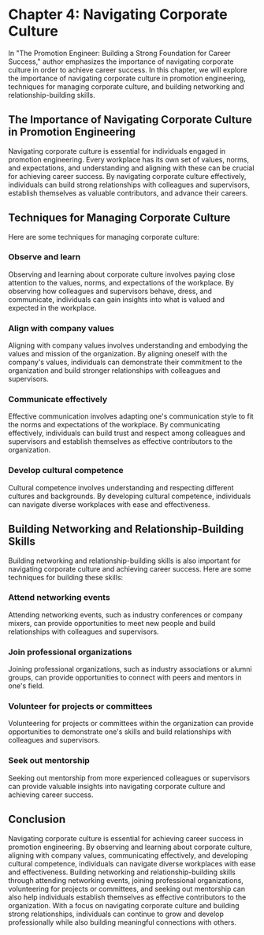 Chapter 4: Navigating Corporate Culture
=======================================

In "The Promotion Engineer: Building a Strong Foundation for Career Success," author emphasizes the importance of navigating corporate culture in order to achieve career success. In this chapter, we will explore the importance of navigating corporate culture in promotion engineering, techniques for managing corporate culture, and building networking and relationship-building skills.

The Importance of Navigating Corporate Culture in Promotion Engineering
-----------------------------------------------------------------------

Navigating corporate culture is essential for individuals engaged in promotion engineering. Every workplace has its own set of values, norms, and expectations, and understanding and aligning with these can be crucial for achieving career success. By navigating corporate culture effectively, individuals can build strong relationships with colleagues and supervisors, establish themselves as valuable contributors, and advance their careers.

Techniques for Managing Corporate Culture
-----------------------------------------

Here are some techniques for managing corporate culture:

### Observe and learn

Observing and learning about corporate culture involves paying close attention to the values, norms, and expectations of the workplace. By observing how colleagues and supervisors behave, dress, and communicate, individuals can gain insights into what is valued and expected in the workplace.

### Align with company values

Aligning with company values involves understanding and embodying the values and mission of the organization. By aligning oneself with the company's values, individuals can demonstrate their commitment to the organization and build stronger relationships with colleagues and supervisors.

### Communicate effectively

Effective communication involves adapting one's communication style to fit the norms and expectations of the workplace. By communicating effectively, individuals can build trust and respect among colleagues and supervisors and establish themselves as effective contributors to the organization.

### Develop cultural competence

Cultural competence involves understanding and respecting different cultures and backgrounds. By developing cultural competence, individuals can navigate diverse workplaces with ease and effectiveness.

Building Networking and Relationship-Building Skills
----------------------------------------------------

Building networking and relationship-building skills is also important for navigating corporate culture and achieving career success. Here are some techniques for building these skills:

### Attend networking events

Attending networking events, such as industry conferences or company mixers, can provide opportunities to meet new people and build relationships with colleagues and supervisors.

### Join professional organizations

Joining professional organizations, such as industry associations or alumni groups, can provide opportunities to connect with peers and mentors in one's field.

### Volunteer for projects or committees

Volunteering for projects or committees within the organization can provide opportunities to demonstrate one's skills and build relationships with colleagues and supervisors.

### Seek out mentorship

Seeking out mentorship from more experienced colleagues or supervisors can provide valuable insights into navigating corporate culture and achieving career success.

Conclusion
----------

Navigating corporate culture is essential for achieving career success in promotion engineering. By observing and learning about corporate culture, aligning with company values, communicating effectively, and developing cultural competence, individuals can navigate diverse workplaces with ease and effectiveness. Building networking and relationship-building skills through attending networking events, joining professional organizations, volunteering for projects or committees, and seeking out mentorship can also help individuals establish themselves as effective contributors to the organization. With a focus on navigating corporate culture and building strong relationships, individuals can continue to grow and develop professionally while also building meaningful connections with others.
